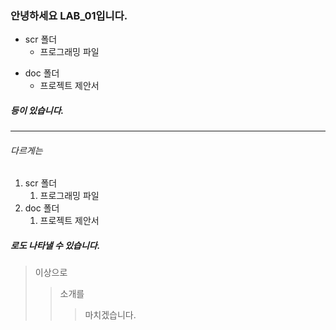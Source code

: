 ### 안녕하세요 LAB_01입니다.
* scr 폴더
  * 프로그래밍 파일
+ doc 폴더
  + 프로젝트 제안서
##### 등이 있습니다.
----------------
###### 다르게는 
1. scr 폴더
   1. 프로그래밍 파일
2. doc 폴더
   1. 프로젝트 제안서

##### 로도 나타낼 수 있습니다.

> 이상으로
>> 소개를
>>> 마치겠습니다.

